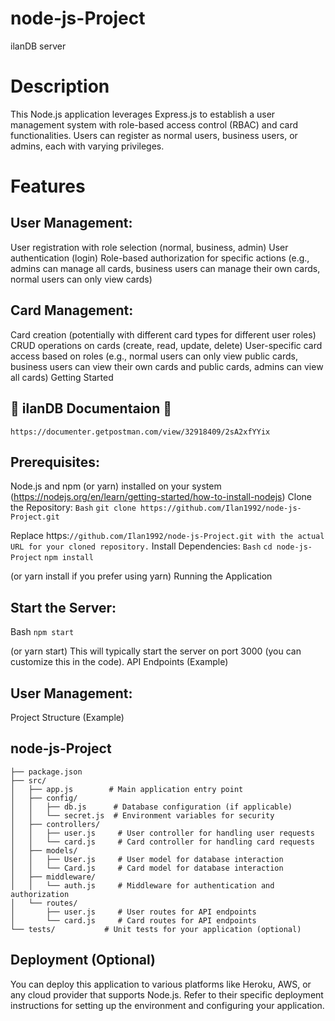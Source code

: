 # node-js-Project
ilanDB server

# Description

This Node.js application leverages Express.js to establish a user management system with role-based access control (RBAC) and card functionalities. Users can register as normal users, business users, or admins, each with varying privileges.

# Features

## User Management:
User registration with role selection (normal, business, admin)
User authentication (login)
Role-based authorization for specific actions (e.g., admins can manage all cards, business users can manage their own cards, normal users can only view cards)
## Card Management:
Card creation (potentially with different card types for different user roles)
CRUD operations on cards (create, read, update, delete)
User-specific card access based on roles (e.g., normal users can only view public cards, business users can view their own cards and public cards, admins can view all cards)
Getting Started

## 🚀 ilanDB Documentaion 🚀
```https://documenter.getpostman.com/view/32918409/2sA2xfYYix```

## Prerequisites:
Node.js and npm (or yarn) installed on your system (https://nodejs.org/en/learn/getting-started/how-to-install-nodejs)
Clone the Repository:
```Bash```
```git clone https://github.com/Ilan1992/node-js-Project.git```

Replace https:```//github.com/Ilan1992/node-js-Project.git with the actual URL for your cloned repository.```
Install Dependencies:
```Bash```
```cd node-js-Project```
```npm install```

(or yarn install if you prefer using yarn)
Running the Application

## Start the Server:
Bash
```npm start```

(or yarn start) This will typically start the server on port 3000 (you can customize this in the code).
API Endpoints (Example)

## User Management:


Project Structure (Example)

## node-js-Project

```
├── package.json
├── src/
│   ├── app.js        # Main application entry point
│   ├── config/
│   │   ├── db.js      # Database configuration (if applicable)
│   │   └── secret.js  # Environment variables for security
│   ├── controllers/
│   │   ├── user.js     # User controller for handling user requests
│   │   └── card.js     # Card controller for handling card requests
│   ├── models/
│   │   ├── User.js     # User model for database interaction
│   │   └── Card.js     # Card model for database interaction
│   ├── middleware/
│   │   └── auth.js     # Middleware for authentication and authorization
│   └── routes/
│       ├── user.js     # User routes for API endpoints
│       └── card.js     # Card routes for API endpoints
└── tests/           # Unit tests for your application (optional)
```

## Deployment (Optional)

You can deploy this application to various platforms like Heroku, AWS, or any cloud provider that supports Node.js.
Refer to their specific deployment instructions for setting up the environment and configuring your application.

